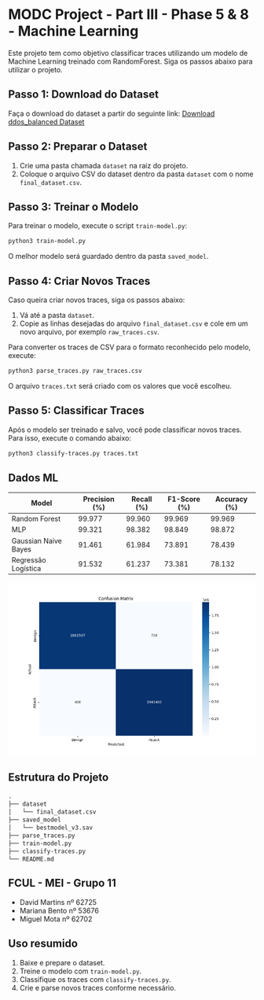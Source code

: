 # MODC Project - Part III - Phase 5 & 8 - Machine Learning

Este projeto tem como objetivo classificar traces utilizando um modelo de Machine Learning treinado com RandomForest. Siga os passos abaixo para utilizar o projeto.

## Passo 1: Download do Dataset

Faça o download do dataset a partir do seguinte link: [Download ddos_balanced Dataset](https://www.kaggle.com/datasets/devendra416/ddos-datasets)

## Passo 2: Preparar o Dataset

1. Crie uma pasta chamada `dataset` na raiz do projeto.
2. Coloque o arquivo CSV do dataset dentro da pasta `dataset` com o nome `final_dataset.csv`.

## Passo 3: Treinar o Modelo

Para treinar o modelo, execute o script `train-model.py`:

```bash
python3 train-model.py
```

O melhor modelo será guardado dentro da pasta `saved_model`.

## Passo 4: Criar Novos Traces

Caso queira criar novos traces, siga os passos abaixo:

1. Vá até a pasta `dataset`.
2. Copie as linhas desejadas do arquivo `final_dataset.csv` e cole em um novo arquivo, por exemplo `raw_traces.csv`.

Para converter os traces de CSV para o formato reconhecido pelo modelo, execute:

```bash
python3 parse_traces.py raw_traces.csv
```

O arquivo `traces.txt` será criado com os valores que você escolheu.

## Passo 5: Classificar Traces

Após o modelo ser treinado e salvo, você pode classificar novos traces. Para isso, execute o comando abaixo:

```bash
python3 classify-traces.py traces.txt
```

## Dados ML

| Model                 | Precision (%) | Recall (%) | F1-Score (%) | Accuracy (%) |
|-----------------------|---------------|------------|--------------|--------------|
| Random Forest         | 99.977        | 99.960     | 99.969       | 99.969       |
| MLP                   | 99.321        | 98.382     | 98.849       | 98.872       |
| Gaussian Naive Bayes  | 91.461        | 61.984     | 73.891       | 78.439       |
| Regressão Logística   | 91.532        | 61.237     | 73.381       | 78.132       |

![Imagem do Projeto](imagens/confusion_matrix.png)

## Estrutura do Projeto

```
.
├── dataset
│   └── final_dataset.csv
├── saved_model
│   └── bestmodel_v3.sav
├── parse_traces.py
├── train-model.py
├── classify-traces.py
└── README.md
```

## FCUL - MEI - Grupo 11

- David Martins nº 62725
- Mariana Bento nº 53676
- Miguel Mota nº 62702

## Uso resumido

1. Baixe e prepare o dataset.
2. Treine o modelo com `train-model.py`.
3. Classifique os traces com `classify-traces.py`.
4. Crie e parse novos traces conforme necessário.
